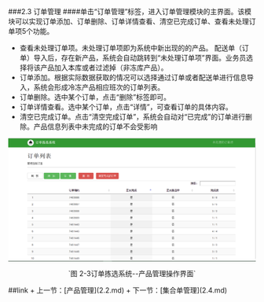 ###2.3 订单管理
####单击“订单管理”标签，进入订单管理模块的主界面。该模块可以实现订单添加、订单删除、订单详情查看、清空已完成订单、查看未处理订单项5个功能。
- 查看未处理订单项。未处理订单项即为系统中新出现的的产品。 配送单（订单）导入后，存在新产品，系统会自动跳转到“未处理订单项”界面。业务员选择将该产品加入本库或者过滤掉（非冻库产品）。
- 订单添加。根据实际数据获取的情况可以选择通过订单或者配送单进行信息导入，系统会形成冷冻产品相应班次的订单列表。
- 订单删除。选中某个订单，点击“删除”标签即可。
- 订单详情查看。选中某个订单，点击“详情”，可查看订单的具体内容。
- 清空已完成订单。点击“清空完成订单”，系统会自动对“已完成”的订单进行删除。产品信息列表中未完成的订单不会受影响

<img src="images/订单管理刘.png"  alt = "图 2-3订单拣选系统--产品管理操作界面" align=center />
 <p align=center>`图 2-3订单拣选系统--产品管理操作界面`</p>
 ##link
+ 上一节：[产品管理](2.2.md)
+ 下一节：[集合单管理](2.4.md)